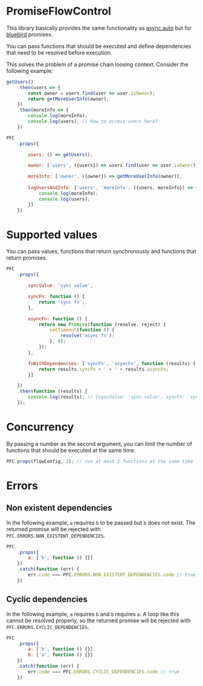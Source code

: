 # PromiseFlowControl
This library basically provides the same functionality as [async.auto](http://caolan.github.io/async/docs.html#auto) but for [bluebird](http://bluebirdjs.com/) promises.

You can pass functions that should be executed and define dependencies that need to be resolved before execution.

This solves the problem of a promise chain loosing context. Consider the following example:
```javascript
getUsers()
    .then(users => {
        const owner = users.find(user => user.isOwner);
        return getMoreUserInfo(owner);
    })
    .then(moreInfo => {
        console.log(moreInfo);
        console.log(users); // How to access users here?
    })

```

```javascript
PFC
    .props({

        users: () => getUsers(),

        owner: ['users', ({users}) => users.find(user => user.isOwner)]

        moreInfo: ['owner', ({owner}) => getMoreUserInfo(owner)],
        
        logUsersAndInfo: ['users', 'moreInfo', ({users, moreInfo}) => {
            console.log(moreInfo);
            console.log(users);
        }]
    })
```

# Supported values

You can pass values, functions that return synchronously and functions that return promises.

```javascript
PFC
    .props({

        syncValue: 'sync value',

        syncFn: function () {
            return 'sync fn';
        },

        asyncFn: function () {
            return new Promise(function (resolve, reject) {
                setTimeout(function () {
                    resolve('async fn');
                }, 0);
            });
        },

        fnWithDependencies: ['syncFn', 'asyncFn', function (results) {
            return results.syncFn + ' + ' + results.asyncFn;
        }]

    })
    .then(function (results) {
        console.log(results); // {syncValue: 'sync value', syncFn: 'sync fn', asyncFn: 'async fn', fnWithDependencies: 'sync fn + async fn'}
    });
```

# Concurrency

By passing a number as the second argument, you can limit the number of functions that should be 
executed at the same time.

```javascript
PFC.props(flowConfig, 2); // run at most 2 functions at the same time
```

# Errors


## Non existent dependencies

In the following example, `a` requires `b` to be passed but `b` does not exist.
The returned promise will be rejected with `PFC.ERRORS.NON_EXISTENT_DEPENDENCIES`.

```javascript
PFC
    .props({
        a: ['b', function () {}]
    })
    .catch(function (err) {
        err.code === PFC.ERRORS.NON_EXISTENT_DEPENDENCIES.code // true
    })
```

## Cyclic dependencies

In the following example, `a` requires `b` and `b` requires `a`.
A loop like this cannot be resolved properly, so the returned promise will be 
rejected with `PFC.ERRORS.CYCLIC_DEPENDENCIES`.

```javascript
PFC
    .props({
        a: ['b', function () {}],
        b: ['a', function () {}]
    })
    .catch(function (err) {
        err.code === PFC.ERRORS.CYCLIC_DEPENDENCIES.code // true
    })
```

